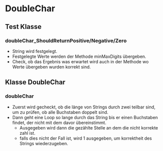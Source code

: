 # DoubleChar
## Test Klasse
### doubleChar_ShouldReturnPositive/Negative/Zero
- String wird festgelegt.
- Festgelegte Werte werden der Methode minMaxDigits übergeben.
- Check, ob das Ergebnis was erwartet wird auch in der Methode wo Werte übergeben wurden korrekt sind.

## Klasse DoubleChar
### doubleChar
- Zuerst wird gecheckt, ob die länge von Strings durch zwei teilbar sind, um zu prüfen, ob alle Buchstaben doppelt sind.
- Dann geht eine Loop so lange durch das String bis er einen Buchstaben findet, der nicht mit dem davor übereinstimmt.
  - Ausgegeben wird dann die gezählte Stelle an dem die nicht korrekte zahl ist.
  - falls dies nicht der Fall ist, wird 1 ausgegeben, um korrektheit des Strings wiederzugeben.